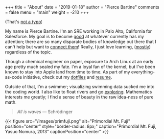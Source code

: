 +++
title = "About"
date = "2019-01-18"
author = "Pierce Bartine"
comments = false
menu = "main"
weight = -210
+++

(That's [not a typo][1])

My name is Pierce Bartine. I'm an SRE working in Palo Alto, California
for Salesforce. My goal is to become [good][2] at whatever currently has
my attention; there are so many disparate bodies of knowledge out there
that I can't help but want to [connect them][3]! Really, I just love
learning, ([mostly][4]) regardless of the topic.

Though a chemical engineer on paper, exposure to Arch Linux at an early
age pretty much sealed my fate. I'm a loyal fan of the kernel, but I've
been known to stay into Apple land from time to time. As part of my
everything-as-code initiative, check out my [dotfiles][5] and [resume][6].

Outside of that, I'm a swimmer; visualizing swimming data sucked me
into the coding world. I also like to float rivers and go [exploring][7].
Mathematics interests me greatly; I find a sense of beauty in the raw
idea-ness of pure math.

> _All is waves_ — Schrödinger

{{< figure src="/images/primfuji.png"
  alt="Primordial Mt. Fuji"
  position="center"
  style="border-radius: 8px;"
  caption="Primordial Mt. Fuji, Yasuo Nomura, 2013"
  captionPosition="center" >}}


[1]: https://github.com/sharkdp/bat
[2]: https://intenseminimalism.com/2015/where-are-the-polymaths-hiding/
[3]: https://en.wikipedia.org/wiki/History_of_the_Actor_model#Relationship_to_physics
[4]: https://msdn.microsoft.com/en-us/library/dd357801.aspx
[5]: https://github.com/pbar1/dotfiles
[6]: https://github.com/pbar1/resume
[7]: https://www.reddit.com/r/outside
